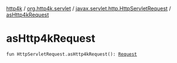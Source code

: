 [http4k](../../index.md) / [org.http4k.servlet](../index.md) / [javax.servlet.http.HttpServletRequest](index.md) / [asHttp4kRequest](./as-http4k-request.md)

# asHttp4kRequest

`fun HttpServletRequest.asHttp4kRequest(): `[`Request`](../../org.http4k.core/-request/index.md)
